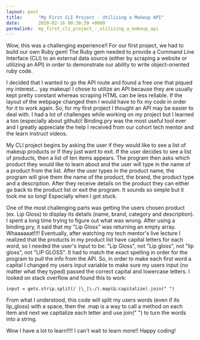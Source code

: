 ```yaml
---
layout: post
title:      "My First CLI Project - Utilizing a Makeup API"
date:       2020-02-16 00:38:39 +0000
permalink:  my_first_cli_project_-_utilizing_a_makeup_api
---
```




Wow, this was a challenging experience!! For our first project, we had to build our own Ruby gem! The Ruby gem needed to provide a Command Line Interface (CLI) to an external data source (either by scraping a website or utilizing an API) in order to demonstrate our ability to write object-oriented ruby code.


I decided that I wanted to go the API route and found a free one that piqued my interest... yay makeup! I chose to utilize an API because they are usually kept pretty constant whereas scraping HTML can be less reliable. If the layout of the webpage changed then I would have to fix my code in order for it to work again. So, for my first project I thought an API may be easier to deal with. I had a lot of challenges while working on my project but I learned a ton (especially about github)! Binding.pry was the most useful tool ever and I greatly appreciate the help I received from our cohort tech mentor and the learn instruct videos. 


My CLI project begins by asking the user if they would like to see a list of makeup products or if they just want to exit. If the user decides to see a list of products, then a list of ten items appears. The program then asks which product they would like to learn about and the user will type in the name of a product from the list. After the user types in the product name, the program will give them the name of the product, the brand, the product type and a description. After they receive details on the product they can either go back to the product list or exit the program. It sounds so simple but it took me so long! Especially when I got stuck.


One of the most challenging parts was getting the users chosen product (ex. Lip Gloss) to display its details (name, brand, category and description). I spent a long time trying to figure out what was wrong. After using a binding.pry, it said that my "Lip Gloss" was returning an empty array. Whaaaaaat!!!! Eventually, after watching my tech mentor's live lecture I realized that the products in my product list have capital letters for each word, so I needed the user's input to be: "Lip Gloss", not "Lip gloss", not "lip gloss", not "LIP GLOSS". It had to match the exact spelling in order for the program to pull the info from the API.  So, in order to make each first word a capital I changed my users input variable to make sure my users input (no matter what they typed) passed the correct capital and lowercase letters. I looked on stack overflow and found this to work:

`input = gets.strip.split(/ |\_|\-/).map(&:capitalize).join(" ")`

From what I understood, this code will split my users words (even if its lip_gloss) with a space, then the .map is a way to call a method on each item and next we capitalize each letter and use join(" ") to turn the words into a string.


Wow I have a lot to learn!!!! I can't wait to learn more!! Happy coding!






